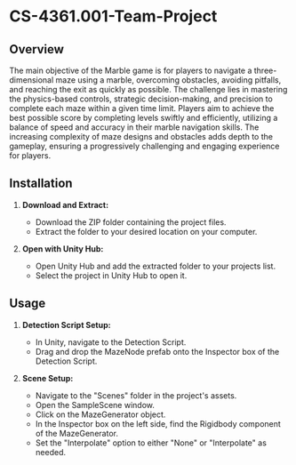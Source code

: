 # CS-4361.001-Team-Project

## Overview

The main objective of the Marble game is for players to navigate a three-dimensional maze using a marble, overcoming obstacles, avoiding pitfalls, and reaching the exit as quickly as possible. The challenge lies in mastering the physics-based controls, strategic decision-making, and precision to complete each maze within a given time limit. Players aim to achieve the best possible score by completing levels swiftly and efficiently, utilizing a balance of speed and accuracy in their marble navigation skills. The increasing complexity of maze designs and obstacles adds depth to the gameplay, ensuring a progressively challenging and engaging experience for players.

## Installation

1. **Download and Extract:**
   - Download the ZIP folder containing the project files.
   - Extract the folder to your desired location on your computer.

2. **Open with Unity Hub:**
   - Open Unity Hub and add the extracted folder to your projects list.
   - Select the project in Unity Hub to open it.

## Usage

1. **Detection Script Setup:**
   - In Unity, navigate to the Detection Script.
   - Drag and drop the MazeNode prefab onto the Inspector box of the Detection Script.

2. **Scene Setup:**
   - Navigate to the "Scenes" folder in the project's assets.
   - Open the SampleScene window.
   - Click on the MazeGenerator object.
   - In the Inspector box on the left side, find the Rigidbody component of the MazeGenerator.
   - Set the "Interpolate" option to either "None" or "Interpolate" as needed.

